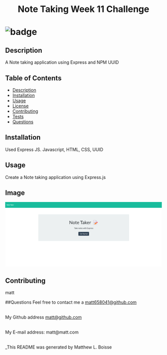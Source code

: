   <h1 align='center'>Note Taking Week 11 Challenge<h1/> 

  ![badge](https://img.shields.io/badge/license-MIT-brightgreen)<br />
  

  ## Description
  A Note taking application using Express and NPM UUID

  ## Table of Contents
  - [Description](#description)
  - [Installation](#installation)
  - [Usage](#usage)
  - [License](#license)
  - [Contributing](#contributing)
  - [Tests](#tests)
  - [Questions](#questions)
  
  ## Installation
  Used Express JS. Javascript, HTML, CSS, UUID
 
  ## Usage
  Create a Note taking application using Express.js

  ## Image
  ![alt-text](/public/assets/images/Screenshot%202022-04-25.png)
  

  ## Contributing
   matt 
   
  ##Questions 
  Feel free to contact me a matt658041@github.com<br/>
  <br/>

  My Github address [matt@github.com](https://github.com/matt658041@github.com)<br />

  <br/>
  My E-mail address: matt@matt.com<br/><br/>

  _This README was generated by Matthew L. Boisse
